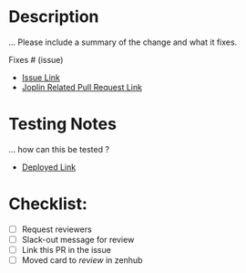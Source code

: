 
# Description

... Please include a summary of the change and what it fixes.

Fixes # (issue)

* [Issue Link]()
* [Joplin Related Pull Request Link]()

# Testing Notes

... how can this be tested ?

* [Deployed Link]()

# Checklist:
- [ ] Request reviewers
- [ ] Slack-out message for review
- [ ] Link this PR in the issue
- [ ] Moved card to *review* in zenhub